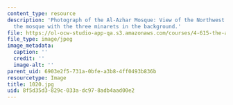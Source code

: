```yaml
---
content_type: resource
description: 'Photograph of the Al-Azhar Mosque: View of the Northwest portico of
  the mosque with the three minarets in the background.'
file: https://ol-ocw-studio-app-qa.s3.amazonaws.com/courses/4-615-the-architecture-of-cairo-spring-2002/8f5d35d3829c033adc978adb4aad00e2_1020.jpg
file_type: image/jpeg
image_metadata:
  caption: ''
  credit: ''
  image-alt: ''
parent_uid: 6903e2f5-731a-0bfe-a3b8-4ff0493b836b
resourcetype: Image
title: 1020.jpg
uid: 8f5d35d3-829c-033a-dc97-8adb4aad00e2
---
```

